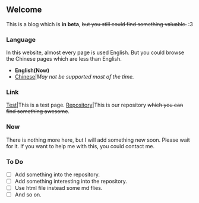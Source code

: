## Welcome
This is a blog which is **in beta**, ~~but you still could find something valuable.~~ :3
### Language
In this website, almost every page is used English. But you could browse the Chinese pages which are less than English.
- **English(Now)**
- [Chinese](/pages/zh/index.md)|*May not be supported most of the time.*
### Link
[Test](/pages/test.md)|This is a test page.
[Repository](https://github.com/Realone233/realone233.github.io)|This is our repository ~~which you can find something awesome~~.
### Now
There is nothing more here, but I will add something new soon. Please wait for it. If you want to help me with this, you could contact me.
### To Do
- [ ] Add something into the repository.
- [ ] Add something interesting into the repository.
- [ ] Use html file instead some md flies.
- [ ] And so on.
